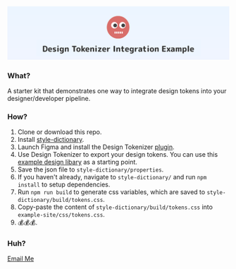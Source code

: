 ![Banner Image](https://github.com/leebert/design-tokenizer-integration-example/blob/master/example-site/images/banner.png)

### What?
A starter kit that demonstrates one way to integrate design tokens into your designer/developer pipeline.

### How?
1. Clone or download this repo.
1. Install [style-dictionary](https://amzn.github.io/style-dictionary/#/).
1. Launch Figma and install the Design Tokenizer [plugin](https://www.figma.com/file/4wWBG2jvrepyuV1cvOzsL3/ExampleDesignTokenLibrary).
1. Use Design Tokenizer to export your design tokens. You can use this [example design libary](https://www.figma.com/file/4wWBG2jvrepyuV1cvOzsL3/ExampleDesignTokenLibrary) as a starting point.
1. Save the json file to `style-dictionary/properties`. 
1. If you haven't already, navigate to `style-dictionary/` and run `npm install` to setup dependencies.
1. Run `npm run build` to generate css variables, which are saved to `style-dictionary/build/tokens.css`. 
1. Copy-paste the content of `style-dictionary/build/tokens.css` into `example-site/css/tokens.css`.
1. 💰💰💰.

### Huh?
[Email Me](mailto:lbrenner@alegion.com)
